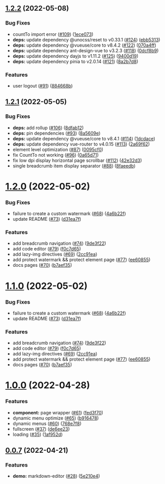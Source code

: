 ## [1.2.2](https://github.com/developer-plus/vue-hbs-admin/compare/v1.2.1...v1.2.2) (2022-05-08)


### Bug Fixes

* countTo import error ([#109](https://github.com/developer-plus/vue-hbs-admin/issues/109)) ([1ece073](https://github.com/developer-plus/vue-hbs-admin/commit/1ece07303b2e9bfe804c753660cb81175bc97634))
* **deps:** update dependency @unocss/reset to v0.33.1 ([#124](https://github.com/developer-plus/vue-hbs-admin/issues/124)) ([ebb5313](https://github.com/developer-plus/vue-hbs-admin/commit/ebb5313346115a5f5f4292b7f9e84d993ab29cb9))
* **deps:** update dependency @vueuse/core to v8.4.2 ([#122](https://github.com/developer-plus/vue-hbs-admin/issues/122)) ([070a4ff](https://github.com/developer-plus/vue-hbs-admin/commit/070a4ff21d531440850d62375e947d6242b9cd6d))
* **deps:** update dependency ant-design-vue to v3.2.3 ([#118](https://github.com/developer-plus/vue-hbs-admin/issues/118)) ([0dcf8b9](https://github.com/developer-plus/vue-hbs-admin/commit/0dcf8b9b3eea95fe57f79eef9c0d2b142ce026d0))
* **deps:** update dependency dayjs to v1.11.2 ([#125](https://github.com/developer-plus/vue-hbs-admin/issues/125)) ([9400d19](https://github.com/developer-plus/vue-hbs-admin/commit/9400d19988d88de37a04fa89fab56ef7cdac8b9c))
* **deps:** update dependency pinia to v2.0.14 ([#121](https://github.com/developer-plus/vue-hbs-admin/issues/121)) ([8a2b7d8](https://github.com/developer-plus/vue-hbs-admin/commit/8a2b7d8676eb533d0d17333da5a3b3061646d74d))


### Features

* user logout ([#91](https://github.com/developer-plus/vue-hbs-admin/issues/91)) ([884668b](https://github.com/developer-plus/vue-hbs-admin/commit/884668b7429bd8c470b33a88e58dde92d6ad96f4))



## [1.2.1](https://github.com/developer-plus/vue-hbs-admin/compare/v1.2.0...v1.2.1) (2022-05-05)


### Bug Fixes

* **deps:** add rollup ([#106](https://github.com/developer-plus/vue-hbs-admin/issues/106)) ([8dfab12](https://github.com/developer-plus/vue-hbs-admin/commit/8dfab1297e036cc03e9ba069f878e442454da12d))
* **deps:** pin dependencies ([#93](https://github.com/developer-plus/vue-hbs-admin/issues/93)) ([8a5609e](https://github.com/developer-plus/vue-hbs-admin/commit/8a5609e667bcf8a2b1520f43afc38c98bd9391d3))
* **deps:** update dependency @vueuse/core to v8.4.1 ([#114](https://github.com/developer-plus/vue-hbs-admin/issues/114)) ([1dcdace](https://github.com/developer-plus/vue-hbs-admin/commit/1dcdace088890b137120d572f63a68a6ea4f2183))
* **deps:** update dependency vue-router to v4.0.15 ([#113](https://github.com/developer-plus/vue-hbs-admin/issues/113)) ([2a69f62](https://github.com/developer-plus/vue-hbs-admin/commit/2a69f62e1dd3fbfe1941021532c09da3d5bad74d))
* element level optimization ([#87](https://github.com/developer-plus/vue-hbs-admin/issues/87)) ([0095cf0](https://github.com/developer-plus/vue-hbs-admin/commit/0095cf017e265e06c9b9a8f2a0bb2ba23fe16976))
* fix CountTo not working ([#96](https://github.com/developer-plus/vue-hbs-admin/issues/96)) ([0a65d71](https://github.com/developer-plus/vue-hbs-admin/commit/0a65d71c59587bd32d7aa51f58a9d5664c7c52ad))
* fix low dpi display horizontal page scrollbar ([#112](https://github.com/developer-plus/vue-hbs-admin/issues/112)) ([42e32d3](https://github.com/developer-plus/vue-hbs-admin/commit/42e32d3ee32e6b44d144beb1c9a7e20b2316803d))
* single breadcrumb item display separator ([#88](https://github.com/developer-plus/vue-hbs-admin/issues/88)) ([8faeedb](https://github.com/developer-plus/vue-hbs-admin/commit/8faeedb27f1b7a93f099a82d0cef177a1f2ff073))



# [1.2.0](https://github.com/developer-plus/vue-hbs-admin/compare/v1.0.0...v1.2.0) (2022-05-02)


### Bug Fixes

* failure to create a custom watermark ([#68](https://github.com/developer-plus/vue-hbs-admin/issues/68)) ([4a6b22f](https://github.com/developer-plus/vue-hbs-admin/commit/4a6b22f1dbd2dd34002353ae18a9e8e12f443b4a))
* update README ([#73](https://github.com/developer-plus/vue-hbs-admin/issues/73)) ([d31ea7f](https://github.com/developer-plus/vue-hbs-admin/commit/d31ea7f6b650655c9079c316239d20bbefb8bb9e))


### Features

* add breadcrumb navigation ([#74](https://github.com/developer-plus/vue-hbs-admin/issues/74)) ([9de3f22](https://github.com/developer-plus/vue-hbs-admin/commit/9de3f22037570b35ec7ba10a00785c1d05e4337a))
* add code editor ([#79](https://github.com/developer-plus/vue-hbs-admin/issues/79)) ([f0c7d65](https://github.com/developer-plus/vue-hbs-admin/commit/f0c7d65537939fff1683652ca7de8e15a1cc26a8))
* add lazy-img directives ([#69](https://github.com/developer-plus/vue-hbs-admin/issues/69)) ([2cc91ea](https://github.com/developer-plus/vue-hbs-admin/commit/2cc91ea877f02ef855b87a770148934cc725e73a))
* add protect watermark && protect element page ([#77](https://github.com/developer-plus/vue-hbs-admin/issues/77)) ([ee60855](https://github.com/developer-plus/vue-hbs-admin/commit/ee60855700e577a7ce891ed6d38321cf18501270))
* docs pages ([#70](https://github.com/developer-plus/vue-hbs-admin/issues/70)) ([b7aef35](https://github.com/developer-plus/vue-hbs-admin/commit/b7aef35eeb2b29489ea370536382c5548987bc1c))



# [1.1.0](https://github.com/developer-plus/vue-hbs-admin/compare/v1.0.0...v1.1.0) (2022-05-02)


### Bug Fixes

* failure to create a custom watermark ([#68](https://github.com/developer-plus/vue-hbs-admin/issues/68)) ([4a6b22f](https://github.com/developer-plus/vue-hbs-admin/commit/4a6b22f1dbd2dd34002353ae18a9e8e12f443b4a))
* update README ([#73](https://github.com/developer-plus/vue-hbs-admin/issues/73)) ([d31ea7f](https://github.com/developer-plus/vue-hbs-admin/commit/d31ea7f6b650655c9079c316239d20bbefb8bb9e))


### Features

* add breadcrumb navigation ([#74](https://github.com/developer-plus/vue-hbs-admin/issues/74)) ([9de3f22](https://github.com/developer-plus/vue-hbs-admin/commit/9de3f22037570b35ec7ba10a00785c1d05e4337a))
* add code editor ([#79](https://github.com/developer-plus/vue-hbs-admin/issues/79)) ([f0c7d65](https://github.com/developer-plus/vue-hbs-admin/commit/f0c7d65537939fff1683652ca7de8e15a1cc26a8))
* add lazy-img directives ([#69](https://github.com/developer-plus/vue-hbs-admin/issues/69)) ([2cc91ea](https://github.com/developer-plus/vue-hbs-admin/commit/2cc91ea877f02ef855b87a770148934cc725e73a))
* add protect watermark && protect element page ([#77](https://github.com/developer-plus/vue-hbs-admin/issues/77)) ([ee60855](https://github.com/developer-plus/vue-hbs-admin/commit/ee60855700e577a7ce891ed6d38321cf18501270))
* docs pages ([#70](https://github.com/developer-plus/vue-hbs-admin/issues/70)) ([b7aef35](https://github.com/developer-plus/vue-hbs-admin/commit/b7aef35eeb2b29489ea370536382c5548987bc1c))



# [1.0.0](https://github.com/developer-plus/vue-hbs-admin/compare/v0.0.7...v1.0.0) (2022-04-28)


### Features

* **component:** page wrapper ([#61](https://github.com/developer-plus/vue-hbs-admin/issues/61)) ([fed3f70](https://github.com/developer-plus/vue-hbs-admin/commit/fed3f70eed106a26f694904a06d5183149bfc348))
* dynamic menu optimize ([#65](https://github.com/developer-plus/vue-hbs-admin/issues/65)) ([b916478](https://github.com/developer-plus/vue-hbs-admin/commit/b9164780d640abe521bf2088b0a60297549edc58))
* dynamic menus ([#60](https://github.com/developer-plus/vue-hbs-admin/issues/60)) ([768e7f8](https://github.com/developer-plus/vue-hbs-admin/commit/768e7f8b36e3c4a1d77042fb5bff8c50b3c702af))
* fullscreen ([#37](https://github.com/developer-plus/vue-hbs-admin/issues/37)) ([de6ee23](https://github.com/developer-plus/vue-hbs-admin/commit/de6ee23fa9dbf159b4ed83f36e9c9f84bcec8b14))
* loading ([#35](https://github.com/developer-plus/vue-hbs-admin/issues/35)) ([1af952d](https://github.com/developer-plus/vue-hbs-admin/commit/1af952d0b0ce9865eef08230f301940284702128))



## [0.0.7](https://github.com/Hongbusi/vue-hbs-admin/compare/v0.0.6...v0.0.7) (2022-04-21)


### Features

* **demo:** markdown-editor ([#28](https://github.com/Hongbusi/vue-hbs-admin/issues/28)) ([5e210e4](https://github.com/Hongbusi/vue-hbs-admin/commit/5e210e45625e55562899e142e3cfd962720a8d77))



